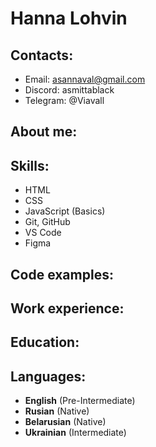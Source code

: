 # Hanna Lohvin 
## Contacts:
* Email: asannaval@gmail.com
* Discord: asmittablack
* Telegram: @Viavall
## About me:
## Skills:
* HTML
* CSS
* JavaScript (Basics)
* Git, GitHub
* VS Code
* Figma
## Code examples:
## Work experience:
## Education:
## Languages: 
* **English** (Pre-Intermediate)
* **Rusian** (Native)
* **Belarusian** (Native)
* **Ukrainian** (Intermediate)